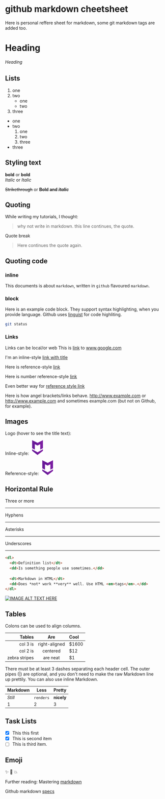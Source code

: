 # github markdown cheetsheet

Here is personal reffere sheet for markdown, some git markdown tags are added too.

# Heading

###### Heading

## Lists

1. one
1. two
   - one
   - two
1. three

- one
- two
  1. one
  1. two
  1. three
- three

## Styling text

__bold__ or **bold**  
_Italic_ or *Italic*

~~Strikethrough~~ or **Bold and _italic_**

## Quoting

While writing my tutorials, I thought:

> why not write in markdown.
> this line continues, the quote.

Quote break

> Here continues the quote again.

## Quoting code

### inline

This documents is about `markdown`, written in `github` flavoured `markdown`.

### block

Here is an example code block. They support syntax highlighting, when you provide language. Github uses [linguist](https://github.com/github/linguist) for code highliting.

```bash
git status
```

### Links

Links can be local/or web
This is [link](www.google.com) to www.google.com

I'm an inline-style [link with title](https://www.google.com "Google's Homepage")

Here is reference-style [link][my reference]

Here is number reference-style [link][1]

Even better way for [reference style link]

Here is how angel brackets/links behave. http://www.example.com or <http://www.example.com> and sometimes example.com (but not on Github, for example).

[my reference]: https://www.mozilla.org
[1]: http://slashdot.org
[reference style link]: http://www.reddit.com

## Images

Logo (hover to see the title text):

Inline-style:
![alt text](https://github.com/adam-p/markdown-here/raw/master/src/common/images/icon48.png "Logo Title")

Reference-style:
![alt text][logo]

[logo]: https://github.com/adam-p/markdown-here/raw/master/src/common/images/icon48.png "Logo 2 Title"

## Horizontal Rule

Three or more

---

Hyphens

---

Asterisks

***

Underscores
___

```html
<dl>
  <dt>Definition list</dt>
  <dd>Is something people use sometimes.</dd>

  <dt>Markdown in HTML</dt>
  <dd>Does *not* work **very** well. Use HTML <em>tags</em>.</dd>
</dl>
```

[![IMAGE ALT TEXT HERE](http://img.youtube.com/vi/YOUTUBE_VIDEO_ID_HERE/0.jpg)](http://www.youtube.com/watch?v=YOUTUBE_VIDEO_ID_HERE)

## Tables

Colons can be used to align columns.

|        Tables |      Are      | Cool  |
| ------------: | :-----------: | :---- |
|      col 3 is | right-aligned | $1600 |
|      col 2 is |   centered    | $12   |
| zebra stripes |   are neat    | $1    |

There must be at least 3 dashes separating each header cell.
The outer pipes (|) are optional, and you don't need to make the
raw Markdown line up prettily. You can also use inline Markdown.

| Markdown | Less      | Pretty     |
| -------- | --------- | ---------- |
| _Still_  | `renders` | **nicely** |
| 1        | 2         | 3          |

## Task Lists

- [x] This this first
- [x] This is second item
- [ ] This is third item.

## Emoji

:sparkles: :camel: :boom:

Further reading:
Mastering [markdown](https://guides.github.com/features/mastering-markdown/)

Github markdown [specs](https://github.github.com/gfm/)
